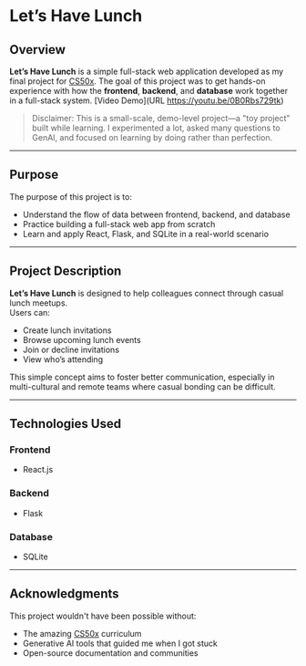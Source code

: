# Let’s Have Lunch 

## Overview

**Let’s Have Lunch** is a simple full-stack web application developed as my final project for [CS50x](https://cs50.harvard.edu/x/). The goal of this project was to get hands-on experience with how the **frontend**, **backend**, and **database** work together in a full-stack system.
[Video Demo](URL https://youtu.be/0B0Rbs729tk)
> Disclaimer: This is a small-scale, demo-level project—a "toy project" built while learning. I experimented a lot, asked many questions to GenAI, and focused on learning by doing rather than perfection.

---

## Purpose

The purpose of this project is to:
- Understand the flow of data between frontend, backend, and database
- Practice building a full-stack web app from scratch
- Learn and apply React, Flask, and SQLite in a real-world scenario

---

## Project Description

**Let’s Have Lunch** is designed to help colleagues connect through casual lunch meetups.  
Users can:
- Create lunch invitations
- Browse upcoming lunch events
- Join or decline invitations
- View who’s attending

This simple concept aims to foster better communication, especially in multi-cultural and remote teams where casual bonding can be difficult.

---

## Technologies Used

### Frontend
- React.js

### Backend
- Flask

### Database
- SQLite

---

## Acknowledgments

This project wouldn't have been possible without:
- The amazing [CS50x](https://cs50.harvard.edu/x/) curriculum
- Generative AI tools that guided me when I got stuck
- Open-source documentation and communities
